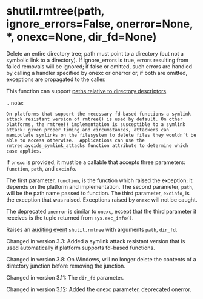 # shutil.rmtree(path, ignore_errors=False, onerror=None, *, onexc=None, dir_fd=None)

Delete an entire directory tree; path must point to a directory (but not a symbolic link to a directory). If ignore_errors is true, errors resulting from failed removals will be ignored; if false or omitted, such errors are handled by calling a handler specified by onexc or onerror or, if both are omitted, exceptions are propagated to the caller.

This function can support [paths relative to directory descriptors](https://docs.python.org/3.12/library/os.html#dir-fd).

.. note:

    On platforms that support the necessary fd-based functions a symlink attack resistant version of rmtree() is used by default. On other platforms, the rmtree() implementation is susceptible to a symlink attack: given proper timing and circumstances, attackers can manipulate symlinks on the filesystem to delete files they wouldn’t be able to access otherwise.  Applications can use the rmtree.avoids_symlink_attacks function attribute to determine which case applies. 

If `onexc` is provided, it must be a callable that accepts three parameters: `function`, `path`, and `excinfo`.

The first parameter, `function`, is the function which raised the exception; it depends on the platform and implementation. The second parameter, `path`, will be the path name passed to function. The third parameter, `excinfo`, is the exception that was raised. Exceptions raised by `onexc` will not be caught.

The deprecated `onerror` is similar to `onexc`, except that the third parameter it receives is the tuple returned from `sys.exc_info()`.

Raises an [auditing event](https://docs.python.org/3.12/library/sys.html#auditing) `shutil.rmtree` with arguments `path`, `dir_fd`.

Changed in version 3.3: Added a symlink attack resistant version that is used automatically if platform supports fd-based functions.

Changed in version 3.8: On Windows, will no longer delete the contents of a directory junction before removing the junction.

Changed in version 3.11: The `dir_fd` parameter.

Changed in version 3.12: Added the onexc parameter, deprecated onerror.

